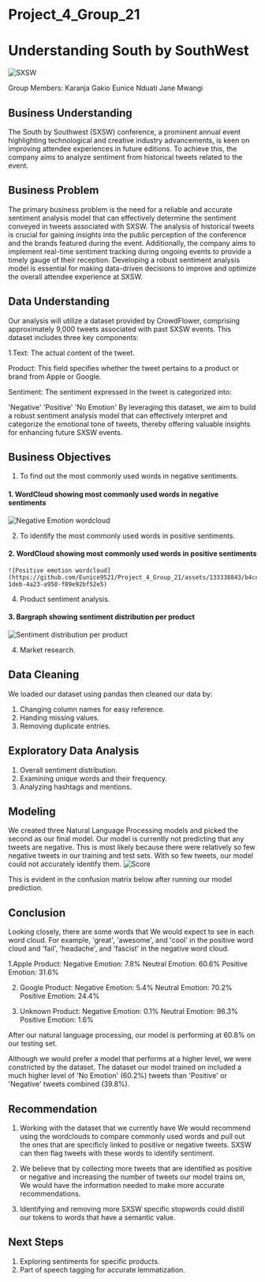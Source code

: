 # Project_4_Group_21

# Understanding South by SouthWest

![SXSW](https://github.com/Eunice9521/Project_4_Group_21/assets/133338843/0d9417b4-1ebf-49d5-a063-eee4ff427f6c)

Group Members:
Karanja Gakio
Eunice Nduati
Jane Mwangi

## Business Understanding

The South by Southwest (SXSW) conference, a prominent annual event highlighting technological and creative industry advancements, is keen on improving attendee experiences in future editions. To achieve this, the company aims to analyze sentiment from historical tweets related to the event. 

## Business Problem
The primary business problem is the need for a reliable and accurate sentiment analysis model that can effectively determine the sentiment conveyed in tweets associated with SXSW. The analysis of historical tweets is crucial for gaining insights into the public perception of the conference and the brands featured during the event. Additionally, the company aims to implement real-time sentiment tracking during ongoing events to provide a timely gauge of their reception. Developing a robust sentiment analysis model is essential for making data-driven decisions to improve and optimize the overall attendee experience at SXSW.

## Data Understanding
Our analysis will utilize a dataset provided by CrowdFlower, comprising approximately 9,000 tweets associated with past SXSW events. This dataset includes three key components:

1.Text: The actual content of the tweet.

Product: This field specifies whether the tweet pertains to a product or brand from Apple or Google.

Sentiment: The sentiment expressed in the tweet is categorized into:

'Negative'
'Positive'
'No Emotion'
By leveraging this dataset, we aim to build a robust sentiment analysis model that can effectively interpret and categorize the emotional tone of tweets, thereby offering valuable insights for enhancing future SXSW events.

## Business Objectives
 1. To find out the most commonly used words in negative sentiments.
  #### 1. WordCloud showing most commonly used words in negative sentiments
  ![Negative Emotion wordcloud](https://github.com/Eunice9521/Project_4_Group_21/assets/133338843/3f7566a8-1e7f-4a41-978f-655339db95d8)
 
 2. To identify the most commonly used words in positive sentiments.

 #### 2. WordCloud showing most commonly used words in positive sentiments
    ![Positive emotion wordcloud](https://github.com/Eunice9521/Project_4_Group_21/assets/133338843/b4ce62cf-1deb-4a23-a958-f89e92bf52e5)
 
 4. Product sentiment analysis.
 #### 3. Bargraph showing sentiment distribution per product
![Sentiment distribution per product](https://github.com/Eunice9521/Project_4_Group_21/assets/133338843/b481922c-7db9-41be-b5f9-16e17ba415d6)

 4. Market research.
 
 ## Data Cleaning
 We loaded our dataset using pandas then cleaned our data by:
 1. Changing column names for easy reference.
 2. Handing missing values.
 3. Removing duplicate entries.
 
  ## Exploratory Data Analysis
  1. Overall sentiment distribution.
  2. Examining unique words and their frequency.
  3. Analyzing hashtags and mentions.
  
  ## Modeling
  We created three Natural Language Processing models and picked the second as our final model. Our model is currently not predicting that any tweets are negative. This is most likely because there were relatively so few negative tweets in our training and test sets. With so few tweets, our model could not accurately identify them. 
  ![Score](https://github.com/Eunice9521/Project_4_Group_21/assets/133338843/8ba303bf-aac3-41a7-93a2-3317174c66f0)
  
  This is evident in the confusion matrix below after running our model prediction.
  
  
  ## Conclusion
  
 Looking closely, there are some words that We would expect to see in each word cloud. For example, 'great', 'awesome', and 'cool' in the positive word cloud and 'fail', 'headache', and 'fascist' in the negative word cloud.
  
  
  1.Apple Product: Negative Emotion: 7.8% Neutral Emotion: 60.6% Positive Emotion: 31.6%

  2. Google Product: Negative Emotion: 5.4% Neutral Emotion: 70.2% Positive Emotion: 24.4%

  3. Unknown Product: Negative Emotion: 0.1% Neutral Emotion: 98.3% Positive Emotion: 1.6%
  
  
  After our natural language processing, our model is performing at 60.8% on our testing set.

Although we would prefer a model that performs at a higher level, we were constricted by the dataset. The dataset our model trained on included a much higher level of 'No Emotion' (60.2%) tweets than 'Positive' or 'Negative' tweets combined (39.8%).
  
  ## Recommendation
  
 1. Working with the dataset that we currently have We would recommend using the wordclouds to compare commonly used words and pull out the ones that are specificly linked to positive or negative tweets. SXSW can then flag tweets with these words to identify sentiment.

2. We believe that by collecting more tweets that are identified as positive or negative and increasing the number of tweets our model trains on, We would have the information needed to make more accurate recommendations.

3. Identifying and removing more SXSW specific stopwords could distill our tokens to words that have a semantic value.

## Next Steps
1. Exploring sentiments for specific products.
2. Part of speech tagging for accurate lemmatization.
